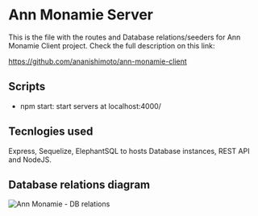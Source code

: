 # Ann Monamie Server

This is the file with the routes and Database relations/seeders for Ann Monamie Client project. Check the full description on this link:

https://github.com/ananishimoto/ann-monamie-client

## Scripts

- npm start: start servers at localhost:4000/

## Tecnlogies used

Express, Sequelize, ElephantSQL to hosts Database instances, REST API and NodeJS.

## Database relations diagram

![Ann Monamie - DB relations](https://user-images.githubusercontent.com/8687154/173019256-68c87ed2-cf70-4056-a273-d2bb3e727579.png)
